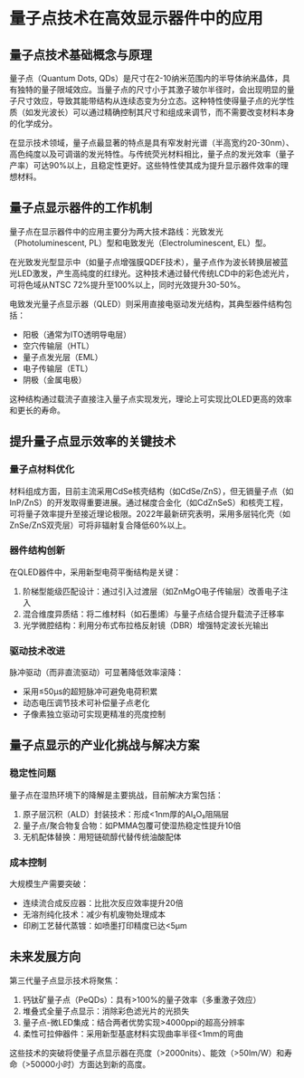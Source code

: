 # 量子点技术在高效显示器件中的应用

## 量子点技术基础概念与原理

量子点（Quantum Dots, QDs）是尺寸在2-10纳米范围内的半导体纳米晶体，具有独特的量子限域效应。当量子点的尺寸小于其激子玻尔半径时，会出现明显的量子尺寸效应，导致其能带结构从连续态变为分立态。这种特性使得量子点的光学性质（如发光波长）可以通过精确控制其尺寸和组成来调节，而不需要改变材料本身的化学成分。

在显示技术领域，量子点最显著的特点是具有窄发射光谱（半高宽约20-30nm）、高色纯度以及可调谐的发光特性。与传统荧光材料相比，量子点的发光效率（量子产率）可达90%以上，且稳定性更好。这些特性使其成为提升显示器件效率的理想材料。

## 量子点显示器件的工作机制

量子点在显示器件中的应用主要分为两大技术路线：光致发光（Photoluminescent, PL）型和电致发光（Electroluminescent, EL）型。

在光致发光型显示中（如量子点增强膜QDEF技术），量子点作为波长转换层被蓝光LED激发，产生高纯度的红绿光。这种技术通过替代传统LCD中的彩色滤光片，可将色域从NTSC 72%提升至100%以上，同时光效提升30-50%。

电致发光量子点显示器（QLED）则采用直接电驱动发光结构，其典型器件结构包括：
- 阳极（通常为ITO透明导电层）
- 空穴传输层（HTL）
- 量子点发光层（EML）
- 电子传输层（ETL）
- 阴极（金属电极）

这种结构通过载流子直接注入量子点实现发光，理论上可实现比OLED更高的效率和更长的寿命。

## 提升量子点显示效率的关键技术

### 量子点材料优化

材料组成方面，目前主流采用CdSe核壳结构（如CdSe/ZnS），但无镉量子点（如InP/ZnS）的开发取得重要进展。通过梯度合金化（如CdZnSeS）和核壳工程，可将量子效率提升至接近理论极限。2022年最新研究表明，采用多层钝化壳（如ZnSe/ZnS双壳层）可将非辐射复合降低60%以上。

### 器件结构创新

在QLED器件中，采用新型电荷平衡结构是关键：
1. 阶梯型能级匹配设计：通过引入过渡层（如ZnMgO电子传输层）改善电子注入
2. 混合维度异质结：将二维材料（如石墨烯）与量子点结合提升载流子迁移率
3. 光学微腔结构：利用分布式布拉格反射镜（DBR）增强特定波长光输出

### 驱动技术改进

脉冲驱动（而非直流驱动）可显著降低效率滚降：
- 采用≤50μs的超短脉冲可避免电荷积累
- 动态电压调节技术可补偿量子点老化
- 子像素独立驱动可实现更精准的亮度控制

## 量子点显示的产业化挑战与解决方案

### 稳定性问题

量子点在湿热环境下的降解是主要挑战，目前解决方案包括：
1. 原子层沉积（ALD）封装技术：形成<1nm厚的Al₂O₃阻隔层
2. 量子点/聚合物复合物：如PMMA包覆可使湿热稳定性提升10倍
3. 无机配体替换：用短链硫醇代替传统油酸配体

### 成本控制

大规模生产需要突破：
- 连续流合成反应器：比批次反应效率提升20倍
- 无溶剂纯化技术：减少有机废物处理成本
- 印刷工艺替代蒸镀：如喷墨打印精度已达<5μm

## 未来发展方向

第三代量子点显示技术将聚焦：
1. 钙钛矿量子点（PeQDs）：具有>100%的量子效率（多重激子效应）
2. 堆叠式全量子点显示：消除彩色滤光片的光损失
3. 量子点-微LED集成：结合两者优势实现>4000ppi的超高分辨率
4. 柔性可拉伸器件：采用新型基底材料实现曲率半径<1mm的弯曲

这些技术的突破将使量子点显示器在亮度（>2000nits）、能效（>50lm/W）和寿命（>50000小时）方面达到新的高度。
